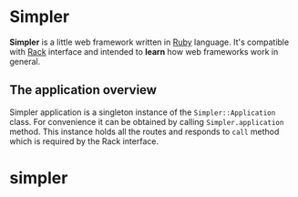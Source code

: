 # Simpler

**Simpler** is a little web framework written in [Ruby](https://www.ruby-lang.org) language. It's compatible with [Rack](https://rack.github.io) interface and intended to **learn** how web frameworks work in general.

## The application overview

Simpler application is a singleton instance of the `Simpler::Application` class. For convenience it can be obtained by calling `Simpler.application` method. This instance holds all the routes and responds to `call` method which is required by the Rack interface.
# simpler
